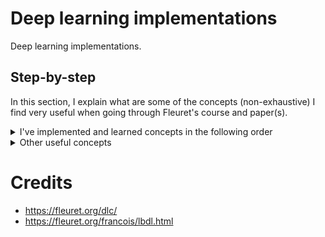 # Deep learning implementations

Deep learning implementations.

## Step-by-step

In this section, I explain what are some of the concepts (non-exhaustive) I find very useful when going through Fleuret's course and paper(s).


<details>
  <summary>I've implemented and learned concepts in the following order</summary>
  
- A CNN from scratch (convolution and transposed convolutions from scratch) (although my backpropagation from scratch didn't work due to tensor shape mismatches)
- Maximum (log)-likelihood, Maximum A Posterior, Cross-Entropy Loss
- Deep Auto-Encoder (AE) using convnets (with transposed convolutions for the decoder)
- Deep Denoising AE
- Variational AE (although it didn't really give good results)
- Non-Volume Preserving Networks with coupling layers
- Generative Adversarial Networks (although it didn't really give good results)
- Noise Conditional Score Networks
</details>


<details>
  <summary>Other useful concepts</summary>
  
- Information theoretical concepts:
  - Entropy
  - Cross-emtropy
  - Mutual Information
  - Kullback-Leibler divergence
- Metaheuristics for optimization concepts:
  - Particle Swarm Optimization (interesting relation to the Momentum optimization method)
  - Simulated Annealing (interesting relation to the Noise Conditional Score Network)
  - (Genetic algorithms)
- Modelisation and simulation of natural phenomena concepts:
  - Monte-Carlo Markov Chain
  - Diffusion Process
- Other:
  - Importance-Sampling
  - Moving averages (incl. Exponentially Weighted Moving Averages)

  
</details>

# Credits
- https://fleuret.org/dlc/
- https://fleuret.org/francois/lbdl.html
